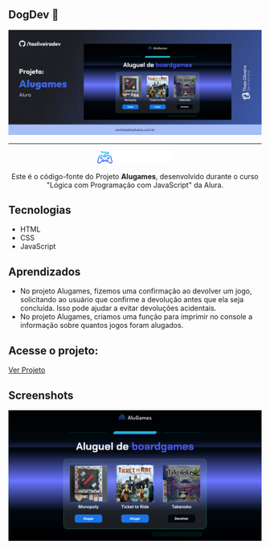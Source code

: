 <h2> DogDev 🚀 </h2>

<p>
  <img src="img/print/capa-alugames-alura.jpg" alt="Capa do Projeto Alugames pela Alura">
</p>
<hr>

<p align="center"> <img src="img/logo.svg" alt="Logo do Site" width = "150" height = "auto"> </p>
<p align="center">Este é o código-fonte do Projeto <b>Alugames</b>, desenvolvido durante o curso "Lógica com Programação com JavaScript" da Alura. </p>

## Tecnologias

- HTML
- CSS
- JavaScript

## Aprendizados

- No projeto Alugames, fizemos uma confirmação ao devolver um jogo, solicitando ao usuário que confirme a devolução antes que ela seja concluída. Isso pode ajudar a evitar devoluções acidentais.
- No projeto Alugames, criamos uma função para imprimir no console a informação sobre quantos jogos foram alugados.

## Acesse o projeto:

<a href="https://taoliveira.com.br/alugames-alura/" target="_balank"> Ver Projeto</a>

## Screenshots

<img src="img/print/alugames-thais-oliveira-alura.png" alt="Print do Projeto Alugames pela Alura">
